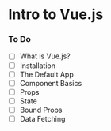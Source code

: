 # Intro to Vue.js

### To Do
* [ ] What is Vue.js?
* [ ] Installation
* [ ] The Default App
* [ ] Component Basics
* [ ] Props
* [ ] State
* [ ] Bound Props
* [ ] Data Fetching

